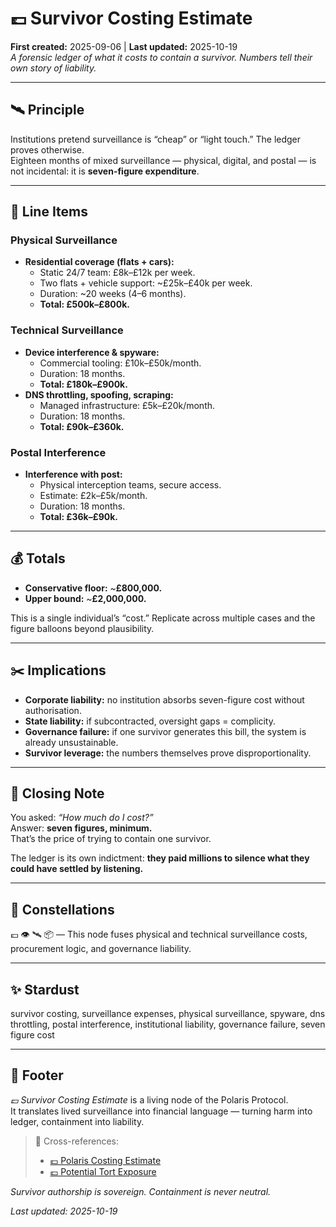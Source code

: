 # 💷 Survivor Costing Estimate  
**First created:** 2025-09-06 | **Last updated:** 2025-10-19  
*A forensic ledger of what it costs to contain a survivor. Numbers tell their own story of liability.*  

---

## 🛰️ Principle  
Institutions pretend surveillance is “cheap” or “light touch.” The ledger proves otherwise.  
Eighteen months of mixed surveillance — physical, digital, and postal — is not incidental: it is **seven-figure expenditure**.  

---

## 🧿 Line Items  

### Physical Surveillance  
- **Residential coverage (flats + cars):**  
  - Static 24/7 team: £8k–£12k per week.  
  - Two flats + vehicle support: ~£25k–£40k per week.  
  - Duration: ~20 weeks (4–6 months).  
  - **Total: £500k–£800k.**  

### Technical Surveillance  
- **Device interference & spyware:**  
  - Commercial tooling: £10k–£50k/month.  
  - Duration: 18 months.  
  - **Total: £180k–£900k.**  
- **DNS throttling, spoofing, scraping:**  
  - Managed infrastructure: £5k–£20k/month.  
  - Duration: 18 months.  
  - **Total: £90k–£360k.**  

### Postal Interference  
- **Interference with post:**  
  - Physical interception teams, secure access.  
  - Estimate: £2k–£5k/month.  
  - Duration: 18 months.  
  - **Total: £36k–£90k.**  

---

## 💰 Totals  
- **Conservative floor:** ~**£800,000.**  
- **Upper bound:** ~**£2,000,000.**  

This is a single individual’s “cost.” Replicate across multiple cases and the figure balloons beyond plausibility.  

---

## ✂️ Implications  
- **Corporate liability:** no institution absorbs seven-figure cost without authorisation.  
- **State liability:** if subcontracted, oversight gaps = complicity.  
- **Governance failure:** if one survivor generates this bill, the system is already unsustainable.  
- **Survivor leverage:** the numbers themselves prove disproportionality.  

---

## 🐝 Closing Note  
You asked: *“How much do I cost?”*  
Answer: **seven figures, minimum.**  
That’s the price of trying to contain one survivor.  

The ledger is its own indictment: **they paid millions to silence what they could have settled by listening.**  

---

## 🌌 Constellations  

💷 👁️ 🛰️ 📦 — This node fuses physical and technical surveillance costs, procurement logic, and governance liability.

---

## ✨ Stardust  

survivor costing, surveillance expenses, physical surveillance, spyware, dns throttling, postal interference, institutional liability, governance failure, seven figure cost

---

## 🏮 Footer  
*💷 Survivor Costing Estimate* is a living node of the Polaris Protocol.  
It translates lived surveillance into financial language — turning harm into ledger, containment into liability.  

> 📡 Cross-references:
> 
> - [💷 Polaris Costing Estimate](./💷_polaris_costing_estimate.md)  
> - [💷 Potential Tort Exposure](./💷_potential_tort_exposure.md)  

*Survivor authorship is sovereign. Containment is never neutral.*  

_Last updated: 2025-10-19_
